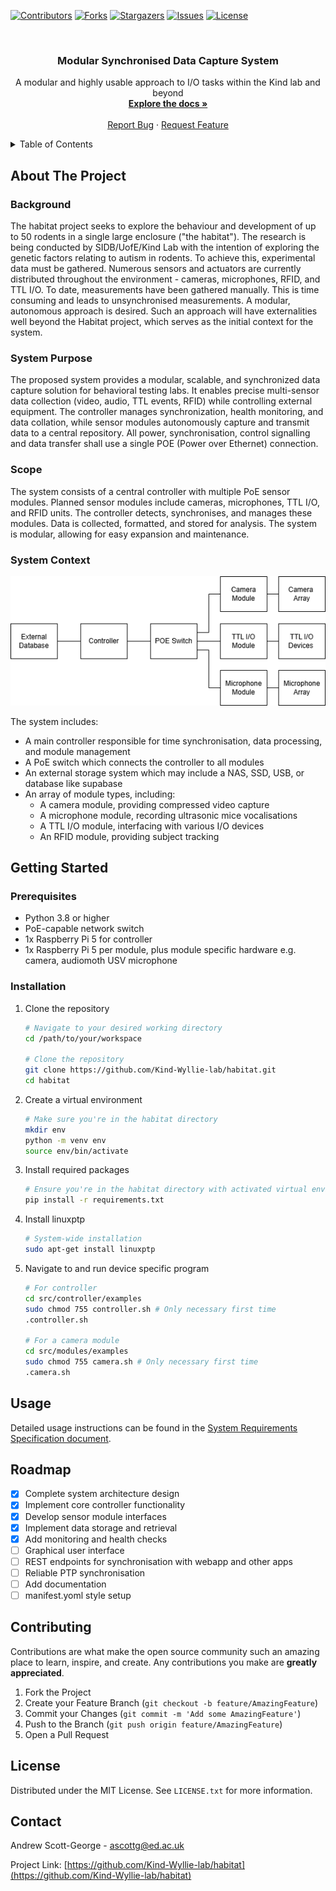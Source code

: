 <!-- PROJECT SHIELDS -->
[![Contributors][contributors-shield]][contributors-url]
[![Forks][forks-shield]][forks-url]
[![Stargazers][stars-shield]][stars-url]
[![Issues][issues-shield]][issues-url]
[![License][license-shield]][license-url]

<!-- PROJECT LOGO -->
<br />
<div align="center">
  <h3 align="center">Modular Synchronised Data Capture System</h3>
  <p align="center">
    A modular and highly usable approach to I/O tasks within the Kind lab and beyond
    <br />
    <a href="https://github.com/Kind-Wyllie-lab/habitat"><strong>Explore the docs »</strong></a>
    <br />
    <br />
    <a href="https://github.com/Kind-Wyllie-lab/habitat/issues">Report Bug</a>
    ·
    <a href="https://github.com/Kind-Wyllie-lab/habitat/issues">Request Feature</a>
  </p>
</div>

<!-- TABLE OF CONTENTS -->
<details>
  <summary>Table of Contents</summary>
  <ol>
    <li>
      <a href="#about-the-project">About The Project</a>
      <ul>
        <li><a href="#background">Background</a></li>
        <li><a href="#system-purpose">System Purpose</a></li>
        <li><a href="#scope">Scope</a></li>
        <li><a href="#system-context">System Context</a></li>
      </ul>
    </li>
    <li>
      <a href="#getting-started">Getting Started</a>
      <ul>
        <li><a href="#prerequisites">Prerequisites</a></li>
        <li><a href="#installation">Installation</a></li>
      </ul>
    </li>
    <li><a href="#usage">Usage</a></li>
    <li><a href="#roadmap">Roadmap</a></li>
    <li><a href="#contributing">Contributing</a></li>
    <li><a href="#license">License</a></li>
    <li><a href="#contact">Contact</a></li>
  </ol>
</details>

<!-- ABOUT THE PROJECT -->
## About The Project

### Background
The habitat project seeks to explore the behaviour and development of up to 50 rodents in a single large enclosure ("the habitat"). The research is being conducted by SIDB/UofE/Kind Lab with the intention of exploring the genetic factors relating to autism in rodents. To achieve this, experimental data must be gathered. Numerous sensors and actuators are currently distributed throughout the environment - cameras, microphones, RFID, and TTL I/O. To date, measurements have been gathered manually. This is time consuming and leads to unsynchronised measurements. A modular, autonomous approach is desired. Such an approach will have externalities well beyond the Habitat project, which serves as the initial context for the system.

### System Purpose
The proposed system provides a modular, scalable, and synchronized data capture solution for behavioral testing labs. It enables precise multi-sensor data collection (video, audio, TTL events, RFID) while controlling external equipment. The controller manages synchronization, health monitoring, and data collation, while sensor modules autonomously capture and transmit data to a central repository. All power, synchronisation, control signalling and data transfer shall use a single POE (Power over Ethernet) connection.

### Scope
The system consists of a central controller with multiple PoE sensor modules. 
Planned sensor modules include cameras, microphones, TTL I/O, and RFID units.
The controller detects, synchronises, and manages these modules.
Data is collected, formatted, and stored for analysis.
The system is modular, allowing for easy expansion and maintenance.

### System Context
<!-- ![Habitat System Architecture](https://github.com/Kind-Wyllie-lab/habitat/assets/architecture.png) -->
![Habitat System Architecture](assets/architecture.png)

The system includes:
- A main controller responsible for time synchronisation, data processing, and module management
- A PoE switch which connects the controller to all modules
- An external storage system which may include a NAS, SSD, USB, or database like supabase
- An array of module types, including:
  - A camera module, providing compressed video capture
  - A microphone module, recording ultrasonic mice vocalisations
  - A TTL I/O module, interfacing with various I/O devices
  - An RFID module, providing subject tracking

<!-- GETTING STARTED -->
## Getting Started

### Prerequisites
- Python 3.8 or higher
- PoE-capable network switch
- 1x Raspberry Pi 5 for controller
- 1x Raspberry Pi 5 per module, plus module specific hardware e.g. camera, audiomoth USV microphone 



### Installation
1. Clone the repository
   ```sh
   # Navigate to your desired working directory
   cd /path/to/your/workspace
   
   # Clone the repository
   git clone https://github.com/Kind-Wyllie-lab/habitat.git
   cd habitat
   ```

2. Create a virtual environment
   ```sh
   # Make sure you're in the habitat directory
   mkdir env
   python -m venv env
   source env/bin/activate
   ```

3. Install required packages
   ```sh
   # Ensure you're in the habitat directory with activated virtual environment
   pip install -r requirements.txt
   ```

4. Install linuxptp
   ```sh
   # System-wide installation
   sudo apt-get install linuxptp
   ```
  
5. Navigate to and run device specific program
   ```sh
   # For controller
   cd src/controller/examples
   sudo chmod 755 controller.sh # Only necessary first time
   .controller.sh 

   # For a camera module
   cd src/modules/examples
   sudo chmod 755 camera.sh # Only necessary first time 
   .camera.sh

<!-- USAGE -->
## Usage
Detailed usage instructions can be found in the [System Requirements Specification document](https://github.com/Kind-Wyllie-lab/habitat/SRS.md).

<!-- ROADMAP -->
## Roadmap
- [X] Complete system architecture design
- [X] Implement core controller functionality
- [X] Develop sensor module interfaces
- [X] Implement data storage and retrieval
- [X] Add monitoring and health checks
- [ ] Graphical user interface
- [ ] REST endpoints for synchronisation with webapp and other apps
- [ ] Reliable PTP synchronisation
- [ ] Add documentation
- [ ] manifest.yoml style setup

<!-- CONTRIBUTING -->
## Contributing
Contributions are what make the open source community such an amazing place to learn, inspire, and create. Any contributions you make are **greatly appreciated**.

1. Fork the Project
2. Create your Feature Branch (`git checkout -b feature/AmazingFeature`)
3. Commit your Changes (`git commit -m 'Add some AmazingFeature'`)
4. Push to the Branch (`git push origin feature/AmazingFeature`)
5. Open a Pull Request

<!-- LICENSE -->
## License
Distributed under the MIT License. See `LICENSE.txt` for more information.

<!-- CONTACT -->
## Contact
Andrew Scott-George - ascottg@ed.ac.uk

Project Link: [https://github.com/Kind-Wyllie-lab/habitat](https://github.com/Kind-Wyllie-lab/habitat)

<!-- MARKDOWN LINKS & IMAGES -->
[contributors-shield]: https://img.shields.io/github/contributors/Kind-Wyllie-lab/habitat.svg?style=for-the-badge
[contributors-url]: https://github.com/Kind-Wyllie-lab/habitat/graphs/contributors
[forks-shield]: https://img.shields.io/github/forks/Kind-Wyllie-lab/habitat.svg?style=for-the-badge
[forks-url]: https://github.com/Kind-Wyllie-lab/habitat/network/members
[stars-shield]: https://img.shields.io/github/stars/Kind-Wyllie-lab/habitat.svg?style=for-the-badge
[stars-url]: https://github.com/Kind-Wyllie-lab/habitat/stargazers
[issues-shield]: https://img.shields.io/github/issues/Kind-Wyllie-lab/habitat.svg?style=for-the-badge
[issues-url]: https://github.com/Kind-Wyllie-lab/habitat/issues
[license-shield]: https://img.shields.io/github/license/Kind-Wyllie-lab/habitat.svg?style=for-the-badge
[license-url]: https://github.com/Kind-Wyllie-lab/habitat/blob/master/LICENSE.txt
